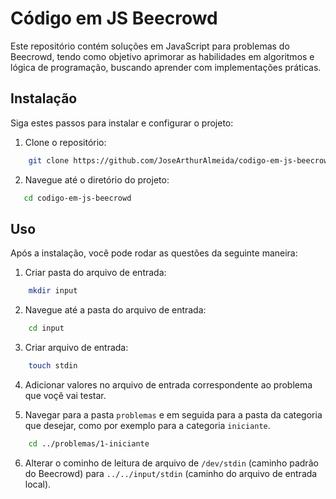 # Código em JS Beecrowd

Este repositório contém soluções em JavaScript para problemas do Beecrowd, tendo como objetivo aprimorar as habilidades em algoritmos e lógica de programação, buscando aprender com implementações práticas.

## Instalação

Siga estes passos para instalar e configurar o projeto:

1. Clone o repositório:

```bash
    git clone https://github.com/JoseArthurAlmeida/codigo-em-js-beecrowd.git
```

2. Navegue até o diretório do projeto:

```bash
   cd codigo-em-js-beecrowd
```

## Uso

Após a instalação, você pode rodar as questões da seguinte maneira:

1. Criar pasta do arquivo de entrada:

```bash
    mkdir input
```

2. Navegue até a pasta do arquivo de entrada:

```bash
    cd input
```

3. Criar arquivo de entrada:

```bash
    touch stdin
```

4. Adicionar valores no arquivo de entrada correspondente ao problema que voçê vai testar.

5. Navegar para a pasta `problemas` e em seguida para a pasta da categoria que desejar, como por exemplo para a categoria `iniciante`.

```bash
    cd ../problemas/1-iniciante
```

6. Alterar o cominho de leitura de arquivo de `/dev/stdin` (caminho padrão do Beecrowd) para `../../input/stdin` (caminho do arquivo de entrada local).
